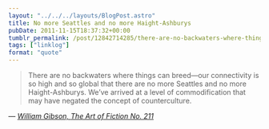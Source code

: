 ```yaml
---
layout: "../../../layouts/BlogPost.astro"
title: No more Seattles and no more Haight-Ashburys
pubDate: 2011-11-15T18:37:32+00:00
tumblr_permalink: /post/12842714285/there-are-no-backwaters-where-things-can-breedour
tags: ["linklog"]
format: "quote"
---
```


> There are no backwaters where things can breed—our connectivity is so high and so global that there are no more Seattles and no more Haight-Ashburys. We’ve arrived at a level of commodification that may have negated the concept of counterculture.

— <cite>[William Gibson, _The Art of Fiction No. 211_](https://www.theparisreview.org/interviews/6089/william-gibson-the-art-of-fiction-no-211-william-gibson)</cite>
